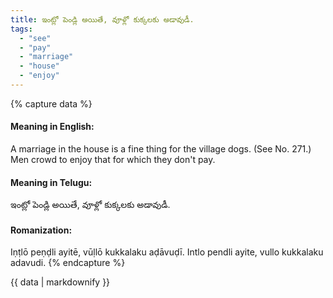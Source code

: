 ```yaml
---
title: ఇంట్లో పెండ్లి అయితే, వూళ్లో కుక్కలకు అడావుడీ.
tags:
  - "see"
  - "pay"
  - "marriage"
  - "house"
  - "enjoy"
---
```


{% capture data %}
#### Meaning in English:
A marriage in the house is a fine thing for the village dogs.
(See No. 271.)
Men crowd to enjoy that for which they don't pay.

#### Meaning in Telugu:
ఇంట్లో పెండ్లి అయితే, వూళ్లో కుక్కలకు అడావుడీ.

#### Romanization:
Iṇṭlō peṇḍli ayitē, vūḷlō kukkalaku aḍāvuḍī.
Intlo pendli ayite, vullo kukkalaku adavudi.
{% endcapture %}

{{ data | markdownify }}

